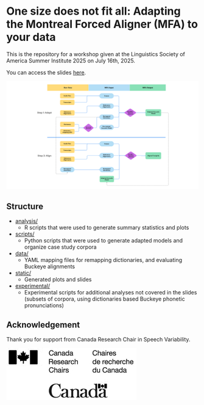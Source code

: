 # One size does not fit all: Adapting the Montreal Forced Aligner (MFA) to your data

This is the repository for a workshop given at the Linguistics Society of America Summer Institute 2025 on July 16th, 2025.

You can access the slides [here](static/LSA_2025_MFA_Workshop.pdf).

![MFA-Adapt-ReferenceAlign-Flow.png](static/MFA-Adapt-ReferenceAlign-Flow.png)

## Structure

* [analysis/](analysis)
  * R scripts that were used to generate summary statistics and plots
* [scripts/](scripts)
  * Python scripts that were used to generate adapted models and organize case study corpora
* [data/](data)
  * YAML mapping files for remapping dictionaries, and evaluating Buckeye alignments
* [static/](static)
  * Generated plots and slides
* [experimental/](experimental)
  * Experimental scripts for additional analyses not covered in the slides (subsets of corpora, using dictionaries based Buckeye phonetic pronunciations)


## Acknowledgement

Thank you for support from Canada Research Chair in Speech Variability.

![CRC.png](static/CRC.png)